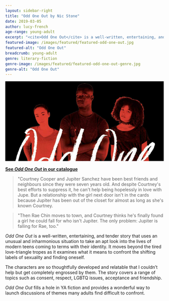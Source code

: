 ```yaml
---
layout: sidebar-right
title: "Odd One Out by Nic Stone"
date: 2019-03-05
author: lucy-french
age-range: young-adult
excerpt: "<cite>Odd One Out</cite> is a well-written, entertaining, and tender story."
featured-image: /images/featured/featured-odd-one-out.jpg
featured-alt: "Odd One Out"
breadcrumb: young-adult
genre: literary-fiction
genre-image: /images/featured/featured-odd-one-out-genre.jpg
genre-alt: "Odd One Out"
---
```


![Odd One Out](/images/featured/featured-odd-one-out.jpg)

**[See <cite>Odd One Out</cite> in our catalogue](https://suffolk.spydus.co.uk/cgi-bin/spydus.exe/ENQ/OPAC/BIBENQ?BRN=2450630)**

> "Courtney Cooper and Jupiter Sanchez have been best friends and neighbours since they were seven years old. And despite Courtney's best efforts to suppress it, he can't help being hopelessly in love with Jupe. But a relationship with the girl next door isn't in the cards because Jupiter has been out of the closet for almost as long as she's known Courtney.

> "Then Rae Chin moves to town, and Courtney thinks he's finally found a girl he could fall for who isn't Jupiter. The only problem: Jupiter is falling for Rae, too."

<cite>Odd One Out</cite> is a well-written, entertaining, and tender story that uses an unusual and inharmonious situation to take an apt look into the lives of modern teens coming to terms with their identity. It moves beyond the tired love-triangle tropes as it examines what it means to confront the shifting labels of sexuality and finding oneself.

The characters are so thoughtfully developed and relatable that I couldn’t help but get completely engrossed by them. The story covers a range of topics such as consent, respect, LGBTQ issues, acceptance and friendship.

<cite>Odd One Out</cite> fills a hole in YA fiction and provides a wonderful way to launch discussions of themes many adults find difficult to confront.
